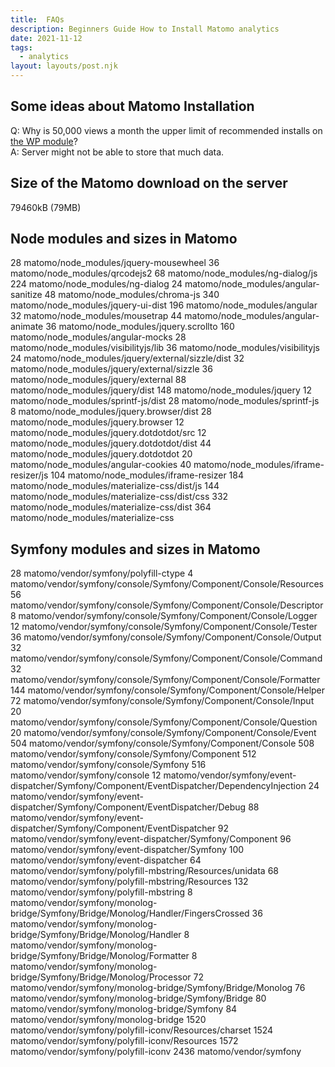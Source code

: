 ```yaml
---
title:  FAQs
description: Beginners Guide How to Install Matomo analytics
date: 2021-11-12
tags:
  - analytics
layout: layouts/post.njk
---
```


## Some ideas about Matomo Installation 
Q: Why is 50,000 views a month the upper limit of recommended installs on [the WP module](https://matomo.org/download/)?  
A: Server might not be able to store that much data.   

## Size of the Matomo download __on the server__

79460kB (79MB)  

## Node modules and sizes in Matomo

28      matomo/node_modules/jquery-mousewheel
36      matomo/node_modules/qrcodejs2
68      matomo/node_modules/ng-dialog/js
224     matomo/node_modules/ng-dialog
24      matomo/node_modules/angular-sanitize
48      matomo/node_modules/chroma-js
340     matomo/node_modules/jquery-ui-dist
196     matomo/node_modules/angular
32      matomo/node_modules/mousetrap
44      matomo/node_modules/angular-animate
36      matomo/node_modules/jquery.scrollto
160     matomo/node_modules/angular-mocks
28      matomo/node_modules/visibilityjs/lib
36      matomo/node_modules/visibilityjs
24      matomo/node_modules/jquery/external/sizzle/dist
32      matomo/node_modules/jquery/external/sizzle
36      matomo/node_modules/jquery/external
88      matomo/node_modules/jquery/dist
148     matomo/node_modules/jquery
12      matomo/node_modules/sprintf-js/dist
28      matomo/node_modules/sprintf-js
8       matomo/node_modules/jquery.browser/dist
28      matomo/node_modules/jquery.browser
12      matomo/node_modules/jquery.dotdotdot/src
12      matomo/node_modules/jquery.dotdotdot/dist
44      matomo/node_modules/jquery.dotdotdot
20      matomo/node_modules/angular-cookies
40      matomo/node_modules/iframe-resizer/js
104     matomo/node_modules/iframe-resizer
184     matomo/node_modules/materialize-css/dist/js
144     matomo/node_modules/materialize-css/dist/css
332     matomo/node_modules/materialize-css/dist
364     matomo/node_modules/materialize-css

## Symfony modules and sizes in Matomo

28      matomo/vendor/symfony/polyfill-ctype
4       matomo/vendor/symfony/console/Symfony/Component/Console/Resources
56      matomo/vendor/symfony/console/Symfony/Component/Console/Descriptor
8       matomo/vendor/symfony/console/Symfony/Component/Console/Logger
12      matomo/vendor/symfony/console/Symfony/Component/Console/Tester
36      matomo/vendor/symfony/console/Symfony/Component/Console/Output
32      matomo/vendor/symfony/console/Symfony/Component/Console/Command
32      matomo/vendor/symfony/console/Symfony/Component/Console/Formatter
144     matomo/vendor/symfony/console/Symfony/Component/Console/Helper
72      matomo/vendor/symfony/console/Symfony/Component/Console/Input
20      matomo/vendor/symfony/console/Symfony/Component/Console/Question
20      matomo/vendor/symfony/console/Symfony/Component/Console/Event
504     matomo/vendor/symfony/console/Symfony/Component/Console
508     matomo/vendor/symfony/console/Symfony/Component
512     matomo/vendor/symfony/console/Symfony
516     matomo/vendor/symfony/console
12      matomo/vendor/symfony/event-dispatcher/Symfony/Component/EventDispatcher/DependencyInjection
24      matomo/vendor/symfony/event-dispatcher/Symfony/Component/EventDispatcher/Debug
88      matomo/vendor/symfony/event-dispatcher/Symfony/Component/EventDispatcher
92      matomo/vendor/symfony/event-dispatcher/Symfony/Component
96      matomo/vendor/symfony/event-dispatcher/Symfony
100     matomo/vendor/symfony/event-dispatcher
64      matomo/vendor/symfony/polyfill-mbstring/Resources/unidata
68      matomo/vendor/symfony/polyfill-mbstring/Resources
132     matomo/vendor/symfony/polyfill-mbstring
8       matomo/vendor/symfony/monolog-bridge/Symfony/Bridge/Monolog/Handler/FingersCrossed
36      matomo/vendor/symfony/monolog-bridge/Symfony/Bridge/Monolog/Handler
8       matomo/vendor/symfony/monolog-bridge/Symfony/Bridge/Monolog/Formatter
8       matomo/vendor/symfony/monolog-bridge/Symfony/Bridge/Monolog/Processor
72      matomo/vendor/symfony/monolog-bridge/Symfony/Bridge/Monolog
76      matomo/vendor/symfony/monolog-bridge/Symfony/Bridge
80      matomo/vendor/symfony/monolog-bridge/Symfony
84      matomo/vendor/symfony/monolog-bridge
1520    matomo/vendor/symfony/polyfill-iconv/Resources/charset
1524    matomo/vendor/symfony/polyfill-iconv/Resources
1572    matomo/vendor/symfony/polyfill-iconv
2436    matomo/vendor/symfony






